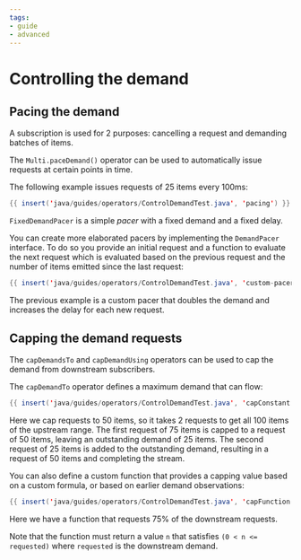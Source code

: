 ```yaml
---
tags:
- guide
- advanced
---
```



# Controlling the demand

## Pacing the demand

A subscription is used for 2 purposes: cancelling a request and demanding batches of items.

The `Multi.paceDemand()` operator can be used to automatically issue requests at certain points in time.

The following example issues requests of 25 items every 100ms:

```java linenums="1"
{{ insert('java/guides/operators/ControlDemandTest.java', 'pacing') }}
```

`FixedDemandPacer` is a simple _pacer_ with a fixed demand and a fixed delay.

You can create more elaborated pacers by implementing the `DemandPacer` interface.
To do so you provide an initial request and a function to evaluate the next request which is evaluated based on the previous request and the number of items emitted since the last request:

```java linenums="1"
{{ insert('java/guides/operators/ControlDemandTest.java', 'custom-pacer') }}
```

The previous example is a custom pacer that doubles the demand and increases the delay for each new request.

## Capping the demand requests

The `capDemandsTo` and `capDemandUsing` operators can be used to cap the demand from downstream subscribers.

The `capDemandTo` operator defines a maximum demand that can flow:

```java linenums="1"
{{ insert('java/guides/operators/ControlDemandTest.java', 'capConstant') }}
```

Here we cap requests to 50 items, so it takes 2 requests to get all 100 items of the upstream range.
The first request of 75 items is capped to a request of 50 items, leaving an outstanding demand of 25 items.
The second request of 25 items is added to the outstanding demand, resulting in a request of 50 items and completing the stream.

You can also define a custom function that provides a capping value based on a custom formula, or based on earlier demand observations:

```java linenums="1"
{{ insert('java/guides/operators/ControlDemandTest.java', 'capFunction') }}
```

Here we have a function that requests 75% of the downstream requests.

Note that the function must return a value `n` that satisfies `(0 < n <= requested)` where `requested` is the downstream demand.
